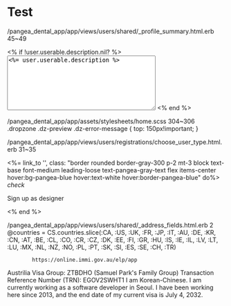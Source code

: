 # Test
/pangea_dental_app/app/views/users/shared/_profile_summary.html.erb
45~49
  <div class="py-5 break-words">
  <% if !user.userable.description.nil? %>
  <textarea class="text-gray-800 block text-md w-full focus:text-gray-700 focus:bg-white rounded focus:border-gray-700 transition ease-in-out focus:outline-none" name="user[designer][description]" id="user_designer_description" cols="40" rows="8" data-validate="true"><%= user.userable.description %></textarea>
  <% end %>
  </div>
    
    
/pangea_dental_app/app/assets/stylesheets/home.scss
304~306
.dropzone .dz-preview .dz-error-message {
    top: 150px!important;
}

/pangea_dental_app/app/views/users/registrations/choose_user_type.html.erb
31~35
        <div onclick="location.href='/user/checkprivacy';" >
          <%= link_to '', class: "border rounded border-gray-300 p-2 mt-3 block text-base font-medium leading-loose text-pangea-gray-text flex items-center hover:bg-pangea-blue hover:text-white hover:border-pangea-blue" do%>
            <i class="material-icons mr-2">check</i><p>Sign up as designer</p>
          <% end %>
        </div>

/pangea_dental_app/app/views/users/shared/_address_fields.html.erb
2
            @countries = CS.countries.slice(:CA, :US, :UK, :FR, :JP, :IT, :AU, :DE, :KR, :CN, :AT, :BE, :CL, :CO, :CR, :CZ, :DK, :EE, :FI, :GR, :HU, :IS, :IE, :IL, :LV, :LT, :LU, :MX, :NL, :NZ, :NO, :PL, :PT, :SK, :SI, :ES, :SE, :CH, :TR)

            https://online.immi.gov.au/elp/app
Austrilia Visa Group: ZTBDHO (Samuel Park's Family Group)  Transaction Reference Number (TRN): EGOV2SWHT1
I am Korean-Chinese. I am currently working as a software developer in Seoul. I have been working here since 2013, and the end date of my current visa is July 4, 2032.
